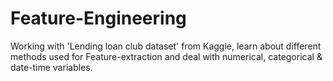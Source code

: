 # Feature-Engineering
Working with 'Lending loan club dataset' from Kaggle, learn about different methods used for Feature-extraction and 
deal with numerical, categorical & date-time variables. 

